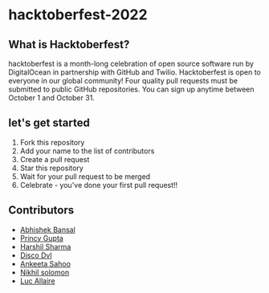 # hacktoberfest-2022

## What is Hacktoberfest?

hacktoberfest is a month-long celebration of open source software run by DigitalOcean in partnership with GitHub and Twilio. Hacktoberfest is open to everyone in our global community! Four quality pull requests must be submitted to public GitHub repositories. You can sign up anytime between October 1 and October 31.

## let's get started

1. Fork this repository
2. Add your name to the list of contributors
3. Create a pull request
4. Star this repository
5. Wait for your pull request to be merged
6. Celebrate - you've done your first pull request!!

## Contributors

- [Abhishek Bansal](https://github.com/abhishek5324)
- [Princy Gupta](https://github.com/Princy-Gupta)
- [Harshil Sharma](https://github.com/harshilsharmaa)
- [Disco Dvl](https://github.com/discodevl)
- [Ankeeta Sahoo](https://github.com/sahooankeeta)
- [Nikhil solomon](https://github.com/nikhilSolomon)
- [Luc Allaire](https://github.com/wolf-361)
